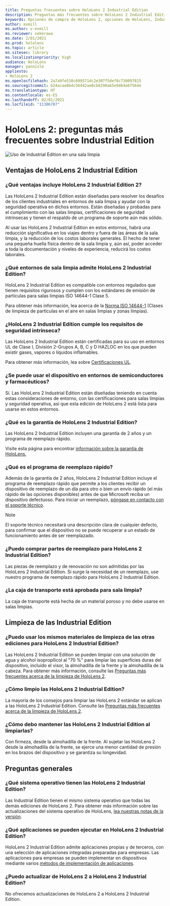```yaml
---
title: Preguntas frecuentes sobre HoloLens 2 Industrial Edition
description: Preguntas más frecuentes sobre HoloLens 2 Industrial Edition
keywords: Opciones de compra de HoloLens 2, opciones de HoloLens, Industrial Edition
author: evmill
ms.author: v-evmill
ms.reviewer: sekerawa
ms.date: 2/01/2021
ms.prod: hololens
ms.topic: article
ms.sitesec: library
ms.localizationpriority: high
audience: HoloLens
manager: yannisle
appliesto:
- HoloLens 2
ms.openlocfilehash: 2a7a9fe510c699571dc2e307f5def8c730097815
ms.sourcegitcommit: b24acae8bdc56442ae0cb8290ab5e9464e6f564e
ms.translationtype: HT
ms.contentlocale: es-ES
ms.lasthandoff: 02/01/2021
ms.locfileid: "11306707"
---
```

# HoloLens 2: preguntas más frecuentes sobre Industrial Edition

![Uso de Industrial Edition en una sala limpia](./images/industrial-edition.jpg)

## Ventajas de HoloLens 2 Industrial Edition

### ¿Qué ventajas incluye HoloLens 2 Industrial Edition 2?

Las HoloLens 2 Industrial Edition están diseñadas para resolver los desafíos de los clientes industriales en entornos de sala limpia y ayudar con la seguridad operativa en dichos entornos. Están diseñadas y probadas para el cumplimiento con las salas limpias, certificaciones de seguridad intrínsecas y tienen el respaldo de un programa de soporte aún más sólido.

Al usar las HoloLens 2 Industrial Edition en estos entornos, habrá una reducción significativa en los viajes dentro y fuera de las áreas de la sala limpia, y la reducción de los costos laborales generales. El hecho de tener una pequeña huella física dentro de la sala limpia y, aún así, poder acceder a toda la documentación y niveles de experiencia, reducirá los costos laborales.

### ¿Qué entornos de sala limpia admite HoloLens 2 Industrial Edition?

HoloLens 2 Industrial Edition es compatible con entornos regulados que tienen requisitos rigurosos y cumplen con los estándares de emisión de partículas para salas limpias ISO 14644-1 Clase 5.

Para obtener más información, lea acerca de la [Norma ISO 14644-1](https://www.iso.org/standard/53394.html) (Clases de limpieza de partículas en el aire en salas limpias y zonas limpias).

### ¿HoloLens 2 Industrial Edition cumple los requisitos de seguridad intrínseca?

Las HoloLens 2 Industrial Edition están certificadas para su uso en entornos UL de Clase I, División 2-Grupos A, B, C y D HAZLOC en los que pueden existir gases, vapores o líquidos inflamables.

Para obtener más información, lea sobre [Certificaciones UL](https://www.ul.com/services/ul-and-c-ul-hazardous-areas-certification-north-america?csrf-token=CIwNZNlR4XbisJF39I8yWnWX9wX4WFoz&amp;Search=UL+Class+I%2C+Dev+2+&amp;search-submit=Search).

### ¿Se puede usar el dispositivo en entornos de semiconductores y farmacéuticos?

Sí. Las HoloLens 2 Industrial Edition están diseñadas teniendo en cuenta estas consideraciones de entorno, con las certificaciones para salas limpias y seguridad operativa, así que esta edición de HoloLens 2 está lista para usarse en estos entornos.

### ¿Qué es la garantía de HoloLens 2 Industrial Edition?

Las HoloLens 2 Industrial Edition incluyen una garantía de 2 años y un programa de reemplazo rápido.

Visite esta página para encontrar [información sobre la garantía de HoloLens.](https://support.microsoft.com/warranty)

### ¿Qué es el programa de reemplazo rápido?

Además de la garantía de 2 años, HoloLens 2 Industrial Edition incluye el programa de reemplazo rápido que permite a los clientes recibir un dispositivo de reemplazo de un día para otro o bien un envío rápido (el más rápido de las opciones disponibles) antes de que Microsoft reciba un dispositivo defectuoso. Para iniciar un reemplazo, [póngase en contacto con el soporte técnico](https://aka.ms/hololenssupport).

> [!NOTE]
> El soporte técnico necesitará una descripción clara de cualquier defecto, para confirmar que el dispositivo no se puede recuperar a un estado de funcionamiento antes de ser reemplazado.

### ¿Puedo comprar partes de reemplazo para HoloLens 2 Industrial Edition?

Las piezas de reemplazo y de renovación no son admitidas por las HoloLens 2 Industrial Edition. Si surge la necesidad de un reemplazo, use nuestro programa de reemplazo rápido para HoloLens 2 Industrial Edition.

### ¿La caja de transporte está aprobada para sala limpia?

La caja de transporte está hecha de un material poroso y no debe usarse en salas limpias.

## Limpieza de las Industrial Edition

### ¿Puedo usar los mismos materiales de limpieza de las otras ediciones para HoloLens 2 Industrial Edition?

Las HoloLens 2 Industrial Edition se pueden limpiar con una solución de agua y alcohol isopropílicol al &quot;70 %&quot; para limpiar las superficies duras del dispositivo, incluido el visor, la almohadilla de la frente y la almohadilla de la cabeza. Para obtener más información, consulte las [Preguntas más frecuentes acerca de la limpieza de HoloLens 2](https://docs.microsoft.com/hololens/hololens2-maintenance).

### ¿Cómo limpio las HoloLens 2 Industrial Edition?

La mayoría de los consejos para limpiar las HoloLens 2 estándar se aplican a las HoloLens 2 Industrial Edition. Consulte las [Preguntas más frecuentes acerca de la limpieza de HoloLens 2](https://docs.microsoft.com/hololens/hololens2-maintenance).

### ¿Cómo debo mantener las HoloLens 2 Industrial Edition al limpiarlas?

Con firmeza, desde la almohadilla de la frente. Al sujetar las HoloLens 2 desde la almohadilla de la frente, se ejerce una menor cantidad de presión en los brazos del dispositivo y se garantiza su longevidad.

## Preguntas generales

### ¿Qué sistema operativo tienen las HoloLens 2 Industrial Edition?

Las Industrial Edition tienen el mismo sistema operativo que todas las demás ediciones de HoloLens 2. Para obtener más información sobre las actualizaciones del sistema operativo de HoloLens, [lea nuestras notas de la versión](hololens-release-notes.md).

### ¿Qué aplicaciones se pueden ejecutar en HoloLens 2 Industrial Edition?

HoloLens 2 Industrial Edition admite aplicaciones propias y de terceros, con una selección de aplicaciones integradas preparadas para empresas. Las aplicaciones para empresas se pueden implementar en dispositivos mediante varios [métodos de implementación de aplicaciones](https://docs.microsoft.com/hololens/app-deploy-overview).

### ¿Puedo actualizar de HoloLens 2 a HoloLens 2 Industrial Edition?

No ofrecemos actualizaciones de HoloLens 2 a HoloLens 2 Industrial Edition.
